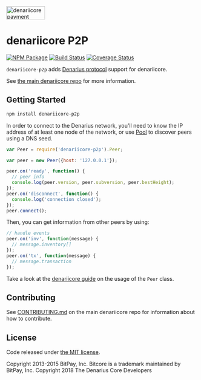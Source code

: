 <img src="http://bitcore.io/css/images/bitcore-p2p.svg" alt="denariicore payment protocol" height="35" width="102">

denariicore P2P
=======

[![NPM Package](https://img.shields.io/npm/v/denariicore-p2p.svg?style=flat-square)](https://www.npmjs.org/package/denariicore-p2p)
[![Build Status](https://img.shields.io/travis/carsenk/denariicore-p2p.svg?branch=master&style=flat-square)](https://travis-ci.org/carsenk/denariicore-p2p)
[![Coverage Status](https://img.shields.io/coveralls/carsenk/denariicore-p2p.svg?style=flat-square)](https://coveralls.io/r/carsenk/denariicore-p2p?branch=master)

`denariicore-p2p` adds [Denarius protocol](https://en.bitcoin.it/wiki/Protocol_documentation) support for denariicore.

See [the main denariicore repo](https://github.com/carsenk/denariicore) for more information.

## Getting Started

```sh
npm install denariicore-p2p
```
In order to connect to the Denarius network, you'll need to know the IP address of at least one node of the network, or use [Pool](/docs/pool.md) to discover peers using a DNS seed.

```javascript
var Peer = require('denariicore-p2p').Peer;

var peer = new Peer({host: '127.0.0.1'});

peer.on('ready', function() {
  // peer info
  console.log(peer.version, peer.subversion, peer.bestHeight);
});
peer.on('disconnect', function() {
  console.log('connection closed');
});
peer.connect();
```

Then, you can get information from other peers by using:

```javascript
// handle events
peer.on('inv', function(message) {
  // message.inventory[]
});
peer.on('tx', function(message) {
  // message.transaction
});
```

Take a look at the [denariicore guide](http://litecore.io/guide/peer.html) on the usage of the `Peer` class.

## Contributing

See [CONTRIBUTING.md](https://github.com/carsenk/denariicore/blob/master/CONTRIBUTING.md) on the main denariicore repo for information about how to contribute.

## License

Code released under [the MIT license](https://github.com/carsenk/denariicore/blob/master/LICENSE).

Copyright 2013-2015 BitPay, Inc. Bitcore is a trademark maintained by BitPay, Inc.
Copyright 2018 The Denarius Core Developers
